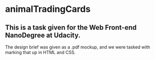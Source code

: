 # animalTradingCards

## This is a task given for the Web Front-end NanoDegree at Udacity.

The design brief was given as a .pdf mockup, and we were tasked with marking that up in HTML and CSS.

